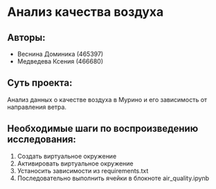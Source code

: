 # Анализ качества воздуха
## Авторы: 
- Веснина Доминика (465397) 
- Медведева Ксения (466680)
## Cуть проекта:
Анализ данных о качестве воздуха в Мурино и его зависимость от направления ветра. 
## Необходимые шаги по воспроизведению исследования:
1. Создать виртуальное окружение
2. Активировать виртуальное окружение
3. Устаносить зависимости из requirements.txt
4. Последовательно выполнить ячейки в блокноте air_quality.ipynb
   
